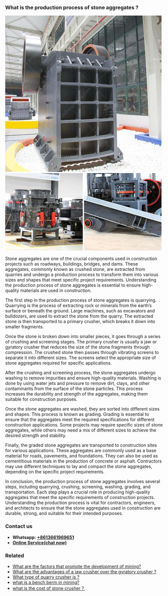 <h3>What is the production process of stone aggregates ?</h3><img src='1701744808.jpg' alt=''><p>Stone aggregates are one of the crucial components used in construction projects such as roadways, buildings, bridges, and dams. These aggregates, commonly known as crushed stone, are extracted from quarries and undergo a production process to transform them into various sizes and shapes that meet specific project requirements. Understanding the production process of stone aggregates is essential to ensure high-quality materials are used in construction.</p><p>The first step in the production process of stone aggregates is quarrying. Quarrying is the process of extracting rock or minerals from the earth’s surface or beneath the ground. Large machines, such as excavators and bulldozers, are used to extract the stone from the quarry. The extracted stone is then transported to a primary crusher, which breaks it down into smaller fragments.</p><p>Once the stone is broken down into smaller pieces, it goes through a series of crushing and screening stages. The primary crusher is usually a jaw or gyratory crusher that reduces the size of the stone fragments through compression. The crushed stone then passes through vibrating screens to separate it into different sizes. The screens select the appropriate size of stone aggregates required for specific applications.</p><p>After the crushing and screening process, the stone aggregates undergo washing to remove impurities and ensure high-quality materials. Washing is done by using water jets and pressure to remove dirt, clays, and other contaminants from the surface of the stone particles. This process increases the durability and strength of the aggregates, making them suitable for construction purposes.</p><p>Once the stone aggregates are washed, they are sorted into different sizes and shapes. This process is known as grading. Grading is essential to ensure that the aggregates meet the required specifications for different construction applications. Some projects may require specific sizes of stone aggregates, while others may need a mix of different sizes to achieve the desired strength and stability.</p><p>Finally, the graded stone aggregates are transported to construction sites for various applications. These aggregates are commonly used as a base material for roads, pavements, and foundations. They can also be used as cementitious materials in the production of concrete or asphalt. Contractors may use different techniques to lay and compact the stone aggregates, depending on the specific project requirements.</p><p>In conclusion, the production process of stone aggregates involves several steps, including quarrying, crushing, screening, washing, grading, and transportation. Each step plays a crucial role in producing high-quality aggregates that meet the specific requirements of construction projects. Understanding the production process is vital for contractors, engineers, and architects to ensure that the stone aggregates used in construction are durable, strong, and suitable for their intended purposes.</p><h3>Contact us</h3><ul><li><strong>Whatsapp:&nbsp;<a href="https://wa.me/8613661969651">+8613661969651</a></strong></li><li><a href="https://swt.shibang-china.com/?git&amp;zhl&amp;What is the production process of stone aggregates "><strong>Online Service(chat now)</strong></a></li></ul><h3>Related</h3><ul><li><a href='What are the factors that promote the development of mining.md'>What are the factors that promote the development of mining?</a></li><li><a href='What are the advantages of a jaw crusher over the gyratory crusher .md'>What are the advantages of a jaw crusher over the gyratory crusher ?</a></li><li><a href='What type of quarry crusher is .md'>What type of quarry crusher is ?</a></li><li><a href='what is a bench berm in mining.md'>what is a bench berm in mining?</a></li><li><a href='what is the cost of stone crusher？.md'>what is the cost of stone crusher？</a></li></ul>